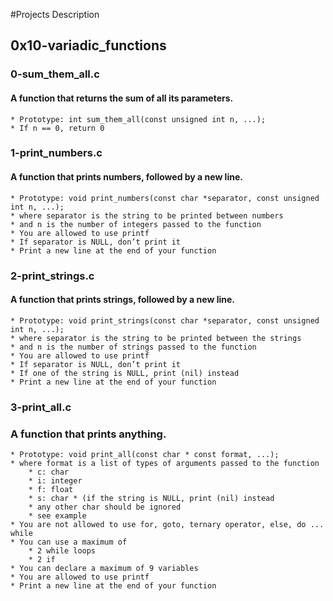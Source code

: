 #Projects Description
## 0x10-variadic_functions
### 0-sum_them_all.c
#### A function that returns the sum of all its parameters.
	* Prototype: int sum_them_all(const unsigned int n, ...);
	* If n == 0, return 0

### 1-print_numbers.c
#### A function that prints numbers, followed by a new line.
	* Prototype: void print_numbers(const char *separator, const unsigned int n, ...);
	* where separator is the string to be printed between numbers
	* and n is the number of integers passed to the function
	* You are allowed to use printf
	* If separator is NULL, don’t print it
	* Print a new line at the end of your function

### 2-print_strings.c
#### A function that prints strings, followed by a new line.
	* Prototype: void print_strings(const char *separator, const unsigned int n, ...);
	* where separator is the string to be printed between the strings
	* and n is the number of strings passed to the function
	* You are allowed to use printf
	* If separator is NULL, don’t print it
	* If one of the string is NULL, print (nil) instead
	* Print a new line at the end of your function

### 3-print_all.c
### A function that prints anything.
	* Prototype: void print_all(const char * const format, ...);
	* where format is a list of types of arguments passed to the function
		* c: char
		* i: integer
		* f: float
		* s: char * (if the string is NULL, print (nil) instead
		* any other char should be ignored
		* see example
	* You are not allowed to use for, goto, ternary operator, else, do ... while
	* You can use a maximum of
		* 2 while loops
		* 2 if	
	* You can declare a maximum of 9 variables
	* You are allowed to use printf
	* Print a new line at the end of your function